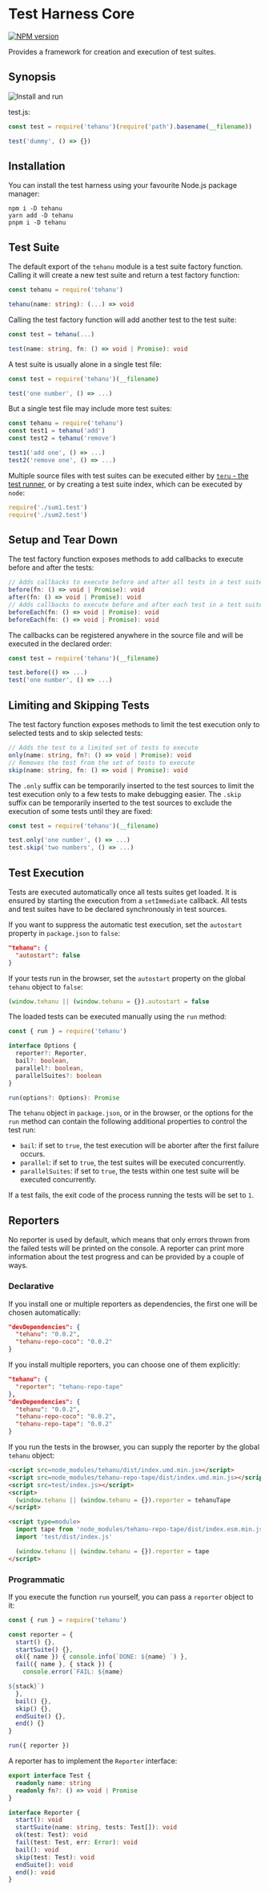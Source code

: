 # Test Harness Core

[![NPM version](https://badge.fury.io/js/tehanu.png)](http://badge.fury.io/js/tehanu)

Provides a framework for creation and execution of test suites.

## Synopsis

![Install and run](./install-run.png)

test.js:

```js
const test = require('tehanu')(require('path').basename(__filename))

test('dummy', () => {})
```

## Installation

You can install the test harness using your favourite Node.js package manager:

```
npm i -D tehanu
yarn add -D tehanu
pnpm i -D tehanu
```

## Test Suite

The default export of the `tehanu` module is a test suite factory function. Calling it will create a new test suite and return a test factory function:

```ts
const tehanu = require('tehanu')

tehanu(name: string): (...) => void
```

Calling the test factory function will add another test to the test suite:

```ts
const test = tehanu(...)

test(name: string, fn: () => void | Promise): void
```

A test suite is usually alone in a single test file: 

```js
const test = require('tehanu')(__filename)

test('one number', () => ...)
```

But a single test file may include more test suites:

```js
const tehanu = require('tehanu')
const test1 = tehanu('add')
const test2 = tehanu('remove')

test1('add one', () => ...)
test2('remove one', () => ...)
```

Multiple source files with test suites can be executed either by [`teru` - the test runner](#../teru#readme), or by creating a test suite index, which can be executed by `node`:

```js
require('./sum1.test')
require('./sum2.test')
```

## Setup and Tear Down

The test factory function exposes methods to add callbacks to execute before and after the tests:

```ts
// Adds callbacks to execute before and after all tests in a test suite
before(fn: () => void | Promise): void
after(fn: () => void | Promise): void
// Adds callbacks to execute before and after each test in a test suite
beforeEach(fn: () => void | Promise): void
beforeEach(fn: () => void | Promise): void
```

The callbacks can be registered anywhere in the source file and will be executed in the declared order:

```js
const test = require('tehanu')(__filename)

test.before(() => ...)
test('one number', () => ...)
```

## Limiting and Skipping Tests

The test factory function exposes methods to limit the test execution only to selected tests and to skip selected tests:

```ts
// Adds the test to a limited set of tests to execute
only(name: string, fn?: () => void | Promise): void
// Removes the test from the set of tests to execute
skip(name: string, fn: () => void | Promise): void
```

The `.only` suffix can be temporarily inserted to the test sources to limit the test execution only to a few tests to make debugging easier. The `.skip` suffix can be temporarily inserted to the test sources to exclude the execution of some tests until they are fixed:

```js
const test = require('tehanu')(__filename)

test.only('one number', () => ...)
test.skip('two numbers', () => ...)
```

## Test Execution

Tests are executed automatically once all tests suites get loaded. It is ensured by starting the execution from a `setImmediate` callback. All tests and test suites have to be declared synchronously in test sources.

If you want to suppress the automatic test execution, set the `autostart` property in `package.json` to `false`:

```json
"tehanu": {
  "autostart": false
}
```

If your tests run in the browser, set the `autostart` property on the global `tehanu` object to `false`:

```js
(window.tehanu || (window.tehanu = {}).autostart = false
```

The loaded tests can be executed manually using the `run` method:

```ts
const { run } = require('tehanu')

interface Options {
  reporter?: Reporter,
  bail?: boolean,
  parallel?: boolean,
  parallelSuites?: boolean
}

run(options?: Options): Promise
```

The `tehanu` object in `package.json`, or in the browser, or the options for the `run` method can contain the following additional properties to control the test run:

* `bail`: if set to `true`, the test execution will be aborter after the first failure occurs.
* `parallel`: if set to `true`, the test suites will be executed concurrently.
* `parallelSuites`: if set to `true`, the tests within one test suite will be executed concurrently.

If a test fails, the exit code of the process running the tests will be set to `1`.

## Reporters

No reporter is used by default, which means that only errors thrown from the failed tests will be printed on the console. A reporter can print more information about the test progress and can be provided by a couple of ways.

### Declarative

If you install one or multiple reporters as dependencies, the first one will be chosen automatically:

```json
"devDependencies": {
  "tehanu": "0.0.2",
  "tehanu-repo-coco": "0.0.2"
}
```

If you install multiple reporters, you can choose one of them explicitly:

```json
"tehanu": {
  "reporter": "tehanu-repo-tape"
},
"devDependencies": {
  "tehanu": "0.0.2",
  "tehanu-repo-coco": "0.0.2",
  "tehanu-repo-tape": "0.0.2"
}
```

If you run the tests in the browser, you can supply the reporter by the global `tehanu` object:

```html
<script src=node_modules/tehanu/dist/index.umd.min.js></script>
<script src=node_modules/tehanu-repo-tape/dist/index.umd.min.js></script>
<script src=test/index.js></script>
<script>
  (window.tehanu || (window.tehanu = {}).reporter = tehanuTape
</script>
```

```html
<script type=module>
  import tape from 'node_modules/tehanu-repo-tape/dist/index.esm.min.js'
  import 'test/dist/index.js'

  (window.tehanu || (window.tehanu = {}).reporter = tape
</script>
```

### Programmatic

If you execute the function `run` yourself, you can pass a `reporter` object to it:

```ts
const { run } = require('tehanu')

const reporter = {
  start() {},
  startSuite() {},
  ok({ name }) { console.info(`DONE: ${name} `) },
  fail({ name }, { stack }) {
    console.error(`FAIL: ${name}

${stack}`)
  },
  bail() {},
  skip() {},
  endSuite() {},
  end() {}
}

run({ reporter })
```

A reporter has to implement the `Reporter` interface:

```ts
export interface Test {
  readonly name: string
  readonly fn?: () => void | Promise
}

interface Reporter {
  start(): void
  startSuite(name: string, tests: Test[]): void
  ok(test: Test): void
  fail(test: Test, err: Error): void
  bail(): void
  skip(test: Test): void
  endSuite(): void
  end(): void
}
```
